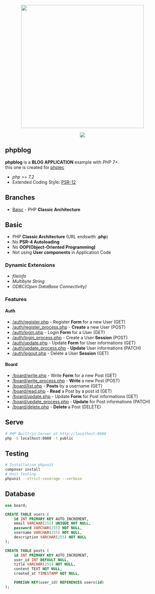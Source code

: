 <p align="center">
    <a href="https://www.inflearn.com/course/php"><img src="https://cdn.inflearn.com/public/files/courses/280298/57e113b0-2f17-494b-a363-6fdc6d0da066/php2.png" width="400"></a>
</p>

<p align="center">
    <img src="https://travis-ci.com/pronist/phpblog.svg?branch=basic">
</p>

## phpblog

**phpblog** is a **BLOG APPLICATION** example with *PHP 7+*. \
this one is created for [phplec](https://github.com/pronist/phplec)

* *php >= 7.2*
* Extended Coding Style: [PSR-12](https://www.php-fig.org/psr/psr-12/)

## Branches

* [Baisc](https://github.com/pronist/phpblog/tree/basic) - PHP **Classic Architecture**

## Basic

* PHP **Classic Architecture** (URL endswith **.php**)
* No **PSR-4 Autoloading**
* No **OOP(Object-Oriented Programming)**
* Not using **User components** in Application Code

### Dynamic Extensions

* *fileinfo*
* *Multibyte String*
* *ODBC(Open DataBase Connectivity)*

### Features

#### Auth

* [/auth/register.php](https://github.com/pronist/phpblog/tree/basic/public/auth/register.php) - Register **Form** for a new User (GET)
* [/auth/register_process.php](https://github.com/pronist/phpblog/tree/basic/public/auth/register_process.php) - **Create** a new User (POST)
* [/auth/login.php](https://github.com/pronist/phpblog/tree/basic/public/auth/login.php) - Login **Form** for a User (GET)
* [/auth/login_process.php](https://github.com/pronist/phpblog/tree/basic/public/auth/login_process.php) - Create a User **Session** (POST)
* [/auth/update.php](https://github.com/pronist/phpblog/tree/basic/public/auth/update.php) - Update **Form** for User informations (GET)
* [/auth/update_process.php](https://github.com/pronist/phpblog/tree/basic/public/auth/update_process.php) - **Update** User informations (PATCH)
* [/auth/logout.php](https://github.com/pronist/phpblog/tree/basic/public/auth/logout.php) - Delete a User **Session** (GET)

#### Board

* [/board/write.php](https://github.com/pronist/phpblog/tree/basic/public/board/write.php) - Write **Form** for a new Post (GET)
* [/board/write_process.php](https://github.com/pronist/phpblog/tree/basic/public/board/write_process.php) - **Write** a new Post (POST)
* [/board/list.php](https://github.com/pronist/phpblog/tree/basic/public/board/list.php) - **Posts** by a username (GET)
* [/board/read.php](https://github.com/pronist/phpblog/tree/basic/public/board/read.php) - **Read** a Post by a post id (GET)
* [/board/update.php](https://github.com/pronist/phpblog/tree/basic/public/board/update.php) -  Update **Form** for Post informations (GET)
* [/board/update_process.php](https://github.com/pronist/phpblog/tree/basic/public/board/update_process.php) - **Update** for Post informations (PATCH)
* [/board/delete.php](https://github.com/pronist/phpblog/tree/basic/public/board/delete.php) - **Delete** a Post (DELETE)

## Serve

```bash
# PHP Built-in Server at http://localhost:8080
php -S localhost:8080 -t public
```

## Testing

```bash
# Installation phpunit
composer install
# Unit Testing
phpunit --strict-coverage --verbose
```

## Database

```sql
use board;

CREATE TABLE users (
    id INT PRIMARY KEY AUTO_INCREMENT,
    email VARCHAR(255) UNIQUE NOT NULL,
    password VARCHAR(255) NOT NULL,
    username VARCHAR(255) NOT NULL,
    description VARCHAR(255) NOT NULL
);

CREATE TABLE posts (
    id INT PRIMARY KEY AUTO_INCREMENT,
    user_id INT DEFAULT NULL,
    title VARCHAR(255) NOT NULL,
    content TEXT NOT NULL,
    created_at TIMESTAMP NOT NULL,

    FOREIGN KEY(user_id) REFERENCES users(id)
);
```
